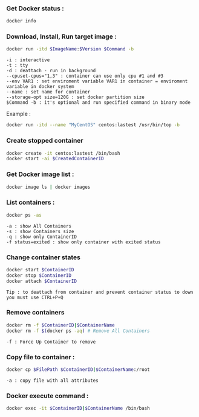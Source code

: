 
### Get Docker status :
```bash
docker info 
```

### Download, Install, Run target image : 
```bash
docker run -itd $ImageName:$Version $Command -b
```
```
-i : interactive
-t : tty
-d : deattach - run in background
--cpuset-cpus="1,3" : container can use only cpu #1 and #3
--env VAR1 : set enviroment variable VAR1 in container = enviroment variable in docker system
--name : set name for container
--storage-opt size=120G : set docker partition size
$Command -b : it's optional and run specified command in binary mode
```
Example :
```bash
docker run -itd --name "MyCentOS" centos:lastest /usr/bin/top -b
```


### Create stopped container
```bash
docker create -it centos:lastest /bin/bash
docker start -ai $CreatedContainerID
```

### Get Docker image list :
```bash
docker image ls | docker images
```

### List containers :
```bash
docker ps -as
```
```
-a : show All Containers
-s : show Containers size
-q : show only ContainerID
-f status=exited : show only container with exited status
```

### Change container states
```bash
docker start $ContainerID
docker stop $ContainerID
docker attach $ContainerID
```
```
Tip : to deattach from container and prevent container status to down you must use CTRL+P+Q
```

### Remove containers
```bash
docker rm -f $ContainerID|$ContainerName
docker rm -f $(docker ps -aq) # Remove All Containers
```
```
-f : Force Up Container to remove
```

### Copy file to container :
```bash
docker cp $FilePath $ContainerID|$ContainerName:/root
```
```
-a : copy file with all attributes
```

### Docker execute command :
```bash
docker exec -it $ContainerID|$ContainerName /bin/bash
```